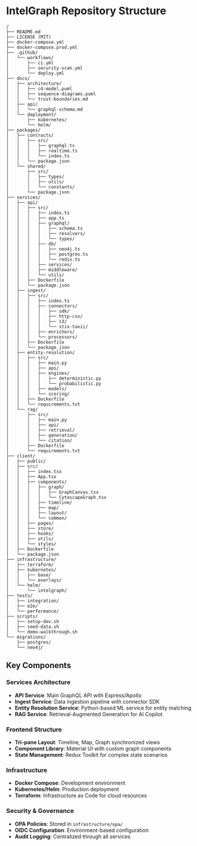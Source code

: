 # IntelGraph Repository Structure

```
/
├── README.md
├── LICENSE (MIT)
├── docker-compose.yml
├── docker-compose.prod.yml
├── .github/
│   └── workflows/
│       ├── ci.yml
│       ├── security-scan.yml
│       └── deploy.yml
├── docs/
│   ├── architecture/
│   │   ├── c4-model.puml
│   │   ├── sequence-diagrams.puml
│   │   └── trust-boundaries.md
│   ├── api/
│   │   └── graphql-schema.md
│   └── deployment/
│       ├── kubernetes/
│       └── helm/
├── packages/
│   ├── contracts/
│   │   ├── src/
│   │   │   ├── graphql.ts
│   │   │   ├── realtime.ts
│   │   │   └── index.ts
│   │   └── package.json
│   └── shared/
│       ├── src/
│       │   ├── types/
│       │   ├── utils/
│       │   └── constants/
│       └── package.json
├── services/
│   ├── api/
│   │   ├── src/
│   │   │   ├── index.ts
│   │   │   ├── app.ts
│   │   │   ├── graphql/
│   │   │   │   ├── schema.ts
│   │   │   │   ├── resolvers/
│   │   │   │   └── types/
│   │   │   ├── db/
│   │   │   │   ├── neo4j.ts
│   │   │   │   ├── postgres.ts
│   │   │   │   └── redis.ts
│   │   │   ├── services/
│   │   │   ├── middleware/
│   │   │   └── utils/
│   │   ├── Dockerfile
│   │   └── package.json
│   ├── ingest/
│   │   ├── src/
│   │   │   ├── index.ts
│   │   │   ├── connectors/
│   │   │   │   ├── sdk/
│   │   │   │   ├── http-csv/
│   │   │   │   ├── s3/
│   │   │   │   └── stix-taxii/
│   │   │   ├── enrichers/
│   │   │   └── processors/
│   │   ├── Dockerfile
│   │   └── package.json
│   ├── entity-resolution/
│   │   ├── src/
│   │   │   ├── main.py
│   │   │   ├── api/
│   │   │   ├── engines/
│   │   │   │   ├── deterministic.py
│   │   │   │   └── probabilistic.py
│   │   │   ├── models/
│   │   │   └── scoring/
│   │   ├── Dockerfile
│   │   └── requirements.txt
│   └── rag/
│       ├── src/
│       │   ├── main.py
│       │   ├── api/
│       │   ├── retrieval/
│       │   ├── generation/
│       │   └── citation/
│       ├── Dockerfile
│       └── requirements.txt
├── client/
│   ├── public/
│   ├── src/
│   │   ├── index.tsx
│   │   ├── App.tsx
│   │   ├── components/
│   │   │   ├── graph/
│   │   │   │   ├── GraphCanvas.tsx
│   │   │   │   └── CytoscapeGraph.tsx
│   │   │   ├── timeline/
│   │   │   ├── map/
│   │   │   ├── layout/
│   │   │   └── common/
│   │   ├── pages/
│   │   ├── store/
│   │   ├── hooks/
│   │   ├── utils/
│   │   └── styles/
│   ├── Dockerfile
│   └── package.json
├── infrastructure/
│   ├── terraform/
│   ├── kubernetes/
│   │   ├── base/
│   │   └── overlays/
│   └── helm/
│       └── intelgraph/
├── tests/
│   ├── integration/
│   ├── e2e/
│   └── performance/
├── scripts/
│   ├── setup-dev.sh
│   ├── seed-data.sh
│   └── demo-walkthrough.sh
└── migrations/
    ├── postgres/
    └── neo4j/
```

## Key Components

### Services Architecture
- **API Service**: Main GraphQL API with Express/Apollo
- **Ingest Service**: Data ingestion pipeline with connector SDK
- **Entity Resolution Service**: Python-based ML service for entity matching
- **RAG Service**: Retrieval-Augmented Generation for AI Copilot

### Frontend Structure
- **Tri-pane Layout**: Timeline, Map, Graph synchronized views
- **Component Library**: Material UI with custom graph components
- **State Management**: Redux Toolkit for complex state scenarios

### Infrastructure
- **Docker Compose**: Development environment
- **Kubernetes/Helm**: Production deployment
- **Terraform**: Infrastructure as Code for cloud resources

### Security & Governance
- **OPA Policies**: Stored in `infrastructure/opa/`
- **OIDC Configuration**: Environment-based configuration
- **Audit Logging**: Centralized through all services